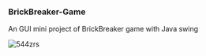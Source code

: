 ### BrickBreaker-Game
An GUI mini project of BrickBreaker game with Java swing



![544zrs](https://user-images.githubusercontent.com/63747796/113415575-243d8880-93dd-11eb-9b67-63163dbe4fa0.gif)
